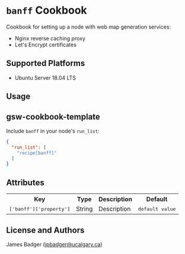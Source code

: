# `banff` Cookbook

Cookbook for setting up a node with web map generation services:

* Nginx reverse caching proxy
* Let's Encrypt certificates

## Supported Platforms

* Ubuntu Server 18.04 LTS

## Usage

## gsw-cookbook-template

Include `banff` in your node's `run_list`:

```json
{
  "run_list": [
    "recipe[banff]"
  ]
}
```

## Attributes

<table>
  <tr>
    <th>Key</th>
    <th>Type</th>
    <th>Description</th>
    <th>Default</th>
  </tr>
  <tr>
    <td><tt>['banff']['property']</tt></td>
    <td>String</td>
    <td>Description</td>
    <td><tt>default value</tt></td>
  </tr>
</table>

## License and Authors

James Badger (jpbadger@ucalgary.ca)
